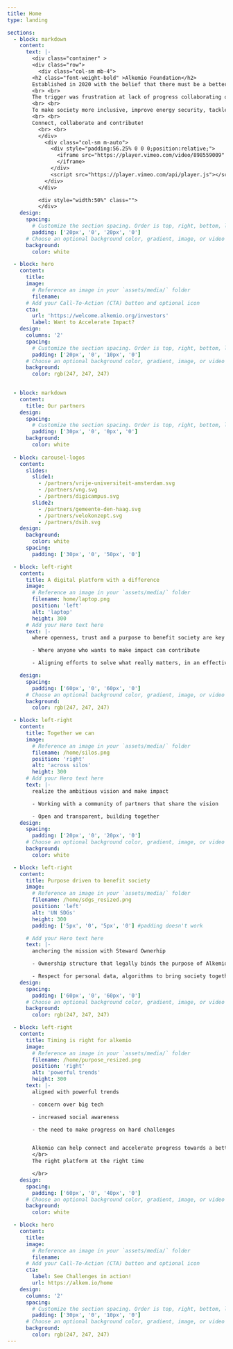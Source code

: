 ```yaml
---
title: Home
type: landing

sections:
  - block: markdown
    content:
      text: |-
        <div class="container" >
        <div class="row">
          <div class="col-sm mb-4">
        <h2 class="font-weight-bold" >Alkemio Foundation</h2>
        Established in 2020 with the belief that there must be a better and faster way of working together to make progress!
        <br> <br>
        The trigger was frustration at lack of progress collaborating on COVID-related challenges, but also recognizing the many fast-moving challenges in our lives.
        <br> <br>
        To make society more inclusive, improve energy security, tackle the cost of living crises and the impact of AI on our jobs and education, and many more.
        <br> <br>
        Connect, collaborate and contribute!
          <br> <br>
          </div>
            <div class="col-sm m-auto"> 
              <div style="padding:56.25% 0 0 0;position:relative;">
                <iframe src="https://player.vimeo.com/video/898559009" style="position:absolute;top:0;left:0;width:100%;height:100%;" frameborder="0" allow="autoplay; fullscreen; picture-in-picture" allowfullscreen>
                </iframe>
              </div>
              <script src="https://player.vimeo.com/api/player.js"></script>
            </div> 
          </div>

          <div style="width:50%" class="">
          </div>
    design:
      spacing:
        # Customize the section spacing. Order is top, right, bottom, left.
        padding: ['20px', '0', '20px', '0']
      # Choose an optional background color, gradient, image, or video
      background:
        color: white

  - block: hero
    content:
      title:
      image:
        # Reference an image in your `assets/media/` folder
        filename:
      # Add your Call-To-Action (CTA) button and optional icon
      cta:
        url: 'https://welcome.alkemio.org/investors'
        label: Want to Accelerate Impact?
    design:
      columns: '2'
      spacing:
        # Customize the section spacing. Order is top, right, bottom, left.
        padding: ['20px', '0', '10px', '0']
      # Choose an optional background color, gradient, image, or video
      background:
        color: rgb(247, 247, 247)
        

  - block: markdown
    content:
      title: Our partners
    design:
      spacing:
        # Customize the section spacing. Order is top, right, bottom, left.
        padding: ['30px', '0', '0px', '0']
      background:
        color: white
        
  - block: carousel-logos
    content:
      slides:
        slide1:
          - /partners/vrije-universiteit-amsterdam.svg
          - /partners/vng.svg
          - /partners/digicampus.svg
        slide2:
          - /partners/gemeente-den-haag.svg
          - /partners/velokonzept.svg
          - /partners/dsih.svg
    design:
      background:
        color: white
      spacing:
        padding: ['30px', '0', '50px', '0']

  - block: left-right
    content:
      title: A digital platform with a difference
      image:
        # Reference an image in your `assets/media/` folder
        filename: home/laptop.png
        position: 'left'
        alt: 'laptop'
        height: 300
      # Add your Hero text here
      text: |-
        where openness, trust and a purpose to benefit society are key values

        - Where anyone who wants to make impact can contribute

        - Aligning efforts to solve what really matters, in an effective and scalable way

    design:
      spacing:
        padding: ['60px', '0', '60px', '0']
      # Choose an optional background color, gradient, image, or video
      background:
        color: rgb(247, 247, 247)

  - block: left-right
    content:
      title: Together we can
      image:
        # Reference an image in your `assets/media/` folder
        filename: /home/silos.png
        position: 'right'
        alt: 'across silos'
        height: 300
      # Add your Hero text here
      text: |-
        realize the ambitious vision and make impact  

        - Working with a community of partners that share the vision

        - Open and transparent, building together
    design:
      spacing:
        padding: ['20px', '0', '20px', '0']
      # Choose an optional background color, gradient, image, or video
      background:
        color: white

  - block: left-right
    content:
      title: Purpose driven to benefit society
      image:
        # Reference an image in your `assets/media/` folder
        filename: /home/sdgs_resized.png
        position: 'left'
        alt: 'UN SDGs'
        height: 300
        padding: ['5px', '0', '5px', '0'] #padding doesn't work

      # Add your Hero text here
      text: |-
        anchoring the mission with Steward Ownerhip

        - Ownership structure that legally binds the purpose of Alkemio to benefit society

        - Respect for personal data, algorithms to bring society together, open and transparent ways of working together
    design:
      spacing:
        padding: ['60px', '0', '60px', '0']
      # Choose an optional background color, gradient, image, or video
      background:
        color: rgb(247, 247, 247)

  - block: left-right
    content:
      title: Timing is right for alkemio
      image:
        # Reference an image in your `assets/media/` folder
        filename: /home/purpose_resized.png
        position: 'right'
        alt: 'powerful trends'
        height: 300
      text: |-
        aligned with powerful trends

        - concern over big tech 

        - increased social awareness

        - the need to make progress on hard challenges 


        Alkemio can help connect and accelerate progress towards a better and fairer society 
        </br>
        The right platform at the right time

        </br>
    design:
      spacing:
        padding: ['60px', '0', '40px', '0']
      # Choose an optional background color, gradient, image, or video
      background:
        color: white

  - block: hero
    content:
      title:
      image:
        # Reference an image in your `assets/media/` folder
        filename:
      # Add your Call-To-Action (CTA) button and optional icon
      cta:
        label: See Challenges in action!
        url: https://alkem.io/home
    design:
      columns: '2'
      spacing:
        # Customize the section spacing. Order is top, right, bottom, left.
        padding: ['30px', '0', '10px', '0']
      # Choose an optional background color, gradient, image, or video
      background:
        color: rgb(247, 247, 247)
---
```

